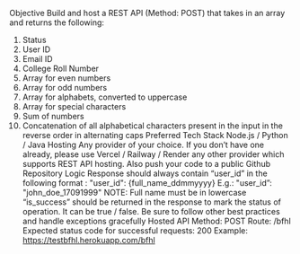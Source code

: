 Objective
Build and host a REST API (Method: POST) that takes in an array and returns the
following:
1. Status
2. User ID
3. Email ID
4. College Roll Number
5. Array for even numbers
6. Array for odd numbers
7. Array for alphabets, converted to uppercase
8. Array for special characters
9. Sum of numbers
10. Concatenation of all alphabetical characters present in the input in the reverse
order in alternating caps
Preferred Tech Stack
Node.js / Python / Java
Hosting
Any provider of your choice. If you don’t have one already, please use Vercel / Railway /
Render any other provider which supports REST API hosting.
Also push your code to a public Github Repository
Logic
Response should always contain “user_id” in the following format :
"user_id": {full_name_ddmmyyyy}
E.g.: "user_id”: "john_doe_17091999"
NOTE: Full name must be in lowercase
“is_success” should be returned in the response to mark the status of operation. It can
be true / false.
Be sure to follow other best practices and handle exceptions gracefully
Hosted API
Method: POST
Route: /bfhl
Expected status code for successful requests: 200
Example: https://testbfhl.herokuapp.com/bfhl
